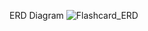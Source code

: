 ERD Diagram
![Flashcard_ERD](https://github.com/user-attachments/assets/605ebfcc-365a-4bf1-8ba7-66e2ebfe7268)

